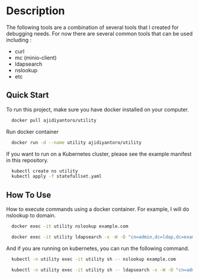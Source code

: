 # Description

The following tools are a combination of several tools that I created for debugging needs. For now there are several common tools that can be used including :
- curl
- mc (minio-client)
- ldapsearch
- nslookup
- etc
## Quick Start

To run this project, make sure you have docker installed on your computer.

```bash
  docker pull ajidiyantoro/utility
```

Run docker container

```bash
  docker run -d --name utility ajidiyantoro/utility
```

If you want to run on a Kubernetes cluster, please see the example manifest in this repository.

```bash
  kubectl create ns utility
  kubectl apply -f statefullset.yaml
```
## How To Use

How to execute commands using a docker container. For example, I will do nslookup to domain.

```bash
  docker exec -it utility nslookup example.com
```
```bash
  docker exec -it utility ldapsearch -x -W -D "cn=admin,dc=ldap,dc=example,dc=com" -b "dc=ldap,dc=example,dc=com"
```

And if you are running on kubernetes, you can run the following command.
```bash
  kubectl -n utility exec -it utility sh -- nslookup example.com
```
```bash
  kubectl -n utility exec -it utility sh -- ldapsearch -x -W -D "cn=admin,dc=ldap,dc=example,dc=com" -b "dc=ldap,dc=example,dc=com"
```
